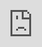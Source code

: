 ```yaml
---
layout: post
title: "송중기는 복귀작 tvN '빈센조'의 최신 티저에 등장하는 열혈 악당이다."
author: "Kpop News"
thumbnail: "https://www.allkpop.com/upload/2021/02/content/061111/thumb/1612627913_beansss.jpg"
tags: 
---
```




<div class="video_wrapper" style="padding-top: 56.25%;">
    <iframe id="player" class="main_video" src="https://www.youtube.com/embed/d1guslSo6Kk" width="100%" height="100%" frameborder="0" allowfullscreen="" style="display: block !important; position: absolute; top: 0px; left: 0px; width: 100%; height: 100%;"></iframe>
</div>


송중기가 이탈리아 마피아 출신 변호사 `빈센조`로 완전 악행을 저질렀다!

이달 20일 오후 9시 KST에 앞서 방영된 tvN `빈센조`는 법의 테두리를 무시하고 자신의 편협한 계획으로 정의를 위해 봉사하기로 결심한 그리 좋지 않은 투 슈즈 변호사 팀의 이야기를 다룬다. 송중기는 그의 조직인 이탈리아 마피아에 의해 배신당한 한국계 이탈리아인 변호사가 그를 고향으로 도망가게 하면서 안방극장에 복귀한다.

그가 한국에 도착하자마자, 빈센조는 주변의 가장 나쁜 사람들을 만나게 되고, 그의 출생지가 지하 마피아 내부보다 훨씬 더 위험한 곳일 수도 있다는 것을 재빨리 알게 된다! 그는 계속해서 열혈 여성 변호사 홍차영(전여빈 역)을 포함한 미친 이웃들을 만난다.

택연, 곽동연, 유재명, 김여진 등이 출연한 tvN의 새로운 블록버스터 반영웅 범죄/액션 시리즈 `빈센조`가 2주도 채 안 되어 여러분의 길을 걷고 있습니다!
